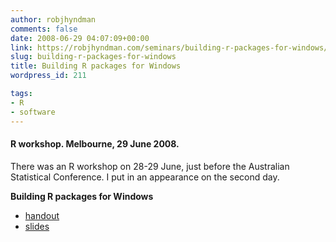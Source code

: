 ```yaml
---
author: robjhyndman
comments: false
date: 2008-06-29 04:07:09+00:00
link: https://robjhyndman.com/seminars/building-r-packages-for-windows/
slug: building-r-packages-for-windows
title: Building R packages for Windows
wordpress_id: 211

tags:
- R
- software
---
```


#### R workshop. Melbourne, 29 June 2008.

There was an R workshop on 28-29 June, just before the Australian Statistical Conference. I put in an appearance on the second day.

**Building R packages for Windows**
	
  * [handout](/research/Rpackages_notes.pdf)
  * [slides](/research/Rpackages.pdf)


